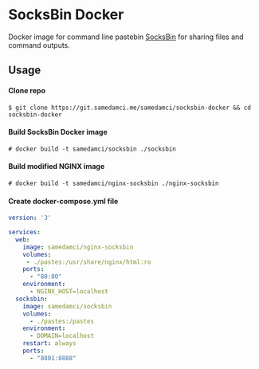 # SocksBin Docker

Docker image for command line pastebin [SocksBin](https://github.com/MagnumDingusEdu/SocksBin) for sharing files and command outputs.

## Usage

#### Clone repo
```
$ git clone https://git.samedamci.me/samedamci/socksbin-docker && cd socksbin-docker
```
#### Build SocksBin Docker image
```
# docker build -t samedamci/socksbin ./socksbin
```
#### Build modified NGINX image
```
# docker build -t samedamci/nginx-socksbin ./nginx-socksbin
```
#### Create docker-compose.yml file
```yaml
version: '3'

services:
  web:
    image: samedamci/nginx-socksbin
    volumes:
     - ./pastes:/usr/share/nginx/html:ro
    ports:
      - "80:80"
    environment:
      - NGINX_HOST=localhost
  socksbin:
    image: samedamci/socksbin
    volumes:
      - ./pastes:/pastes
    environment:
      - DOMAIN=localhost
    restart: always
    ports:
      - "8801:8888"
```
